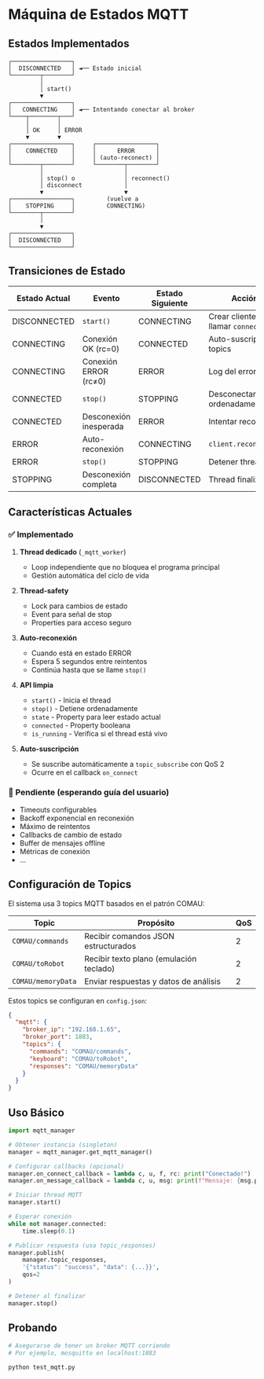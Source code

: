 # Máquina de Estados MQTT

## Estados Implementados

```
┌─────────────────┐
│  DISCONNECTED   │ ◄── Estado inicial
└────────┬────────┘
         │
         │ start()
         ▼
┌─────────────────┐
│   CONNECTING    │ ◄── Intentando conectar al broker
└────┬────────┬───┘
     │        │
     │ OK     │ ERROR
     ▼        ▼
┌─────────────────┐     ┌─────────────────┐
│    CONNECTED    │     │      ERROR      │
│                 │     │ (auto-reconect) │
└────────┬────────┘     └────────┬────────┘
         │                       │
         │ stop() o              │ reconnect()
         │ disconnect            │
         ▼                       ▼
┌─────────────────┐         (vuelve a
│    STOPPING     │         CONNECTING)
└────────┬────────┘
         │
         ▼
┌─────────────────┐
│  DISCONNECTED   │
└─────────────────┘
```

## Transiciones de Estado

| Estado Actual | Evento | Estado Siguiente | Acción |
|--------------|--------|------------------|--------|
| DISCONNECTED | `start()` | CONNECTING | Crear cliente, llamar `connect()` |
| CONNECTING | Conexión OK (rc=0) | CONNECTED | Auto-suscripción a topics |
| CONNECTING | Conexión ERROR (rc≠0) | ERROR | Log del error |
| CONNECTED | `stop()` | STOPPING | Desconectar ordenadamente |
| CONNECTED | Desconexión inesperada | ERROR | Intentar reconexión |
| ERROR | Auto-reconexión | CONNECTING | `client.reconnect()` |
| ERROR | `stop()` | STOPPING | Detener thread |
| STOPPING | Desconexión completa | DISCONNECTED | Thread finaliza |

## Características Actuales

### ✅ Implementado

1. **Thread dedicado** (`_mqtt_worker`)
   - Loop independiente que no bloquea el programa principal
   - Gestión automática del ciclo de vida

2. **Thread-safety**
   - Lock para cambios de estado
   - Event para señal de stop
   - Properties para acceso seguro

3. **Auto-reconexión**
   - Cuando está en estado ERROR
   - Espera 5 segundos entre reintentos
   - Continúa hasta que se llame `stop()`

4. **API limpia**
   - `start()` - Inicia el thread
   - `stop()` - Detiene ordenadamente
   - `state` - Property para leer estado actual
   - `connected` - Property booleana
   - `is_running` - Verifica si el thread está vivo

5. **Auto-suscripción**
   - Se suscribe automáticamente a `topic_subscribe` con QoS 2
   - Ocurre en el callback `on_connect`

### 🔧 Pendiente (esperando guía del usuario)

- Timeouts configurables
- Backoff exponencial en reconexión
- Máximo de reintentos
- Callbacks de cambio de estado
- Buffer de mensajes offline
- Métricas de conexión
- ...

## Configuración de Topics

El sistema usa 3 topics MQTT basados en el patrón COMAU:

| Topic | Propósito | QoS |
|-------|-----------|-----|
| `COMAU/commands` | Recibir comandos JSON estructurados | 2 |
| `COMAU/toRobot` | Recibir texto plano (emulación teclado) | 2 |
| `COMAU/memoryData` | Enviar respuestas y datos de análisis | 2 |

Estos topics se configuran en `config.json`:

```json
{
  "mqtt": {
    "broker_ip": "192.168.1.65",
    "broker_port": 1883,
    "topics": {
      "commands": "COMAU/commands",
      "keyboard": "COMAU/toRobot",
      "responses": "COMAU/memoryData"
    }
  }
}
```

## Uso Básico

```python
import mqtt_manager

# Obtener instancia (singleton)
manager = mqtt_manager.get_mqtt_manager()

# Configurar callbacks (opcional)
manager.on_connect_callback = lambda c, u, f, rc: print("Conectado!")
manager.on_message_callback = lambda c, u, msg: print(f"Mensaje: {msg.payload}")

# Iniciar thread MQTT
manager.start()

# Esperar conexión
while not manager.connected:
    time.sleep(0.1)

# Publicar respuesta (usa topic_responses)
manager.publish(
    manager.topic_responses,
    '{"status": "success", "data": {...}}',
    qos=2
)

# Detener al finalizar
manager.stop()
```

## Probando

```bash
# Asegurarse de tener un broker MQTT corriendo
# Por ejemplo, mosquitto en localhost:1883

python test_mqtt.py
```

